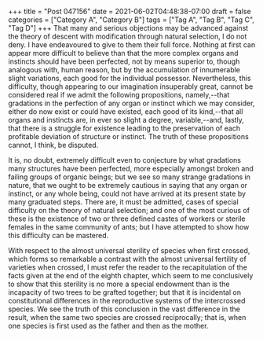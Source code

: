 +++
title = "Post 047156"
date = 2021-06-02T04:48:38-07:00
draft = false
categories = ["Category A", "Category B"]
tags = ["Tag A", "Tag B", "Tag C", "Tag D"]
+++
That many and serious objections may be advanced against the theory of descent with modification through natural selection, I do not deny. I have endeavoured to give to them their full force. Nothing at first can appear more difficult to believe than that the more complex organs and instincts should have been perfected, not by means superior to, though analogous with, human reason, but by the accumulation of innumerable slight variations, each good for the individual possessor. Nevertheless, this difficulty, though appearing to our imagination insuperably great, cannot be considered real if we admit the following propositions, namely,--that gradations in the perfection of any organ or instinct which we may consider, either do now exist or could have existed, each good of its kind,--that all organs and instincts are, in ever so slight a degree, variable,--and, lastly, that there is a struggle for existence leading to the preservation of each profitable deviation of structure or instinct. The truth of these propositions cannot, I think, be disputed.

It is, no doubt, extremely difficult even to conjecture by what gradations many structures have been perfected, more especially amongst broken and failing groups of organic beings; but we see so many strange gradations in nature, that we ought to be extremely cautious in saying that any organ or instinct, or any whole being, could not have arrived at its present state by many graduated steps. There are, it must be admitted, cases of special difficulty on the theory of natural selection; and one of the most curious of these is the existence of two or three defined castes of workers or sterile females in the same community of ants; but I have attempted to show how this difficulty can be mastered.

With respect to the almost universal sterility of species when first crossed, which forms so remarkable a contrast with the almost universal fertility of varieties when crossed, I must refer the reader to the recapitulation of the facts given at the end of the eighth chapter, which seem to me conclusively to show that this sterility is no more a special endowment than is the incapacity of two trees to be grafted together; but that it is incidental on constitutional differences in the reproductive systems of the intercrossed species. We see the truth of this conclusion in the vast difference in the result, when the same two species are crossed reciprocally; that is, when one species is first used as the father and then as the mother.
